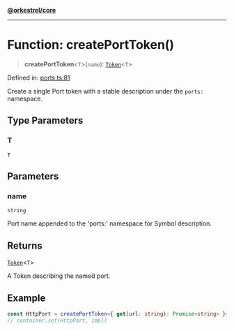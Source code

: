 [**@orkestrel/core**](../index.md)

***

# Function: createPortToken()

> **createPortToken**\<`T`\>(`name`): [`Token`](../type-aliases/Token.md)\<`T`\>

Defined in: [ports.ts:81](https://github.com/orkestrel/core/blob/98df1af1b029ad0f39e413b90869151f4152e5dd/src/ports.ts#L81)

Create a single Port token with a stable description under the `ports:` namespace.

## Type Parameters

### T

`T`

## Parameters

### name

`string`

Port name appended to the 'ports:' namespace for Symbol description.

## Returns

[`Token`](../type-aliases/Token.md)\<`T`\>

A Token<T> describing the named port.

## Example

```ts
const HttpPort = createPortToken<{ get(url: string): Promise<string> }>('http')
// container.set(HttpPort, impl)
```
